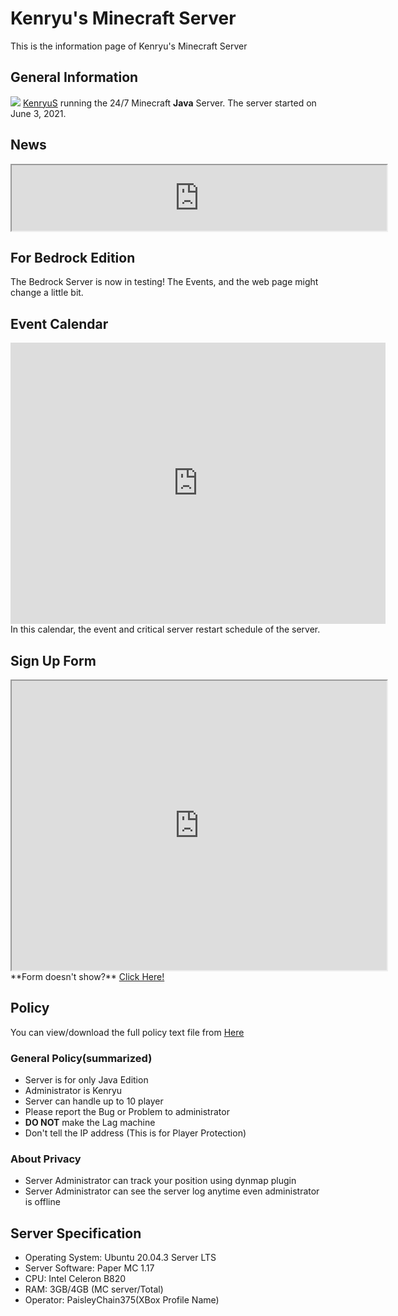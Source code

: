 # Kenryu's Minecraft Server
This is the information page of Kenryu's Minecraft Server

## General Information
![](https://kenryus.github.io/kenryumcserver/IMG/1.png)
[KenryuS](https://github.com/kenryuS) running the 24/7 Minecraft **Java** Server. The server started on June 3, 2021.

## News
<iframe src='https://kenryus.github.io/kenryumcserver/news.html' width="600" height="105" frameborder="1" marginwidth="0" marginheight="0">Loading...</iframe>

## For Bedrock Edition
The Bedrock Server is now in testing! The Events, and the web page might change a little bit.

## Event Calendar
<iframe src="https://calendar.google.com/calendar/embed?src=0hfabf7fnkq8k2jv18s8qc4qa0%40group.calendar.google.com&ctz=America%2FNew_York" style="border: 0" width="600" height="450" frameborder="1" scrolling="no"></iframe>
In this calendar, the event and critical server restart schedule of the server.

## Sign Up Form

<iframe src="https://docs.google.com/forms/d/e/1FAIpQLSexwiucdC6I29GSAKNld9XF3ESNZcYZ9rn9DcSw3t7tywnlbw/viewform?embedded=true" width="600" height="463" frameborder="1" marginheight="0" marginwidth="0">Loading…</iframe>
**Form doesn't show?** <a href='https://forms.gle/RX6CmUUxxHGoupzc8' target='new'>Click Here!</a>

## Policy
You can view/download the full policy text file from <a href='https://kenryus.github.io/kenryumcserver/policy.txt'>Here</a>

### General Policy(summarized)
- Server is for only Java Edition
- Administrator is Kenryu
- Server can handle up to 10 player
- Please report the Bug or Problem to administrator
- **DO NOT** make the Lag machine
- Don't tell the IP address (This is for Player Protection)

### About Privacy
- Server Administrator can track your position using dynmap plugin
- Server Administrator can see the server log anytime even administrator is offline

## Server Specification

- Operating System: Ubuntu 20.04.3 Server LTS
- Server Software: Paper MC 1.17
- CPU: Intel Celeron B820
- RAM: 3GB/4GB (MC server/Total)
- Operator: PaisleyChain375(XBox Profile Name)
